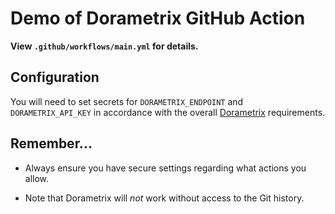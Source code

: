 # Demo of Dorametrix GitHub Action

**View `.github/workflows/main.yml` for details.**

## Configuration

You will need to set secrets for `DORAMETRIX_ENDPOINT` and `DORAMETRIX_API_KEY` in accordance with the overall [Dorametrix](https://github.com/mikaelvesavuori/dorametrix) requirements.

## Remember...

- Always ensure you have secure settings regarding what actions you allow.

- Note that Dorametrix will _not_ work without access to the Git history.
